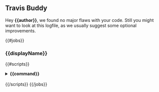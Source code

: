 ## Travis Buddy
Hey **{{author}}**, 
we found no major flaws with your code. Still you might want to look at this logfile, as we usually suggest some optional improvements.

{{#jobs}}
### {{displayName}}
{{#scripts}}
<details>
  <summary>
    <strong>
     {{command}}
    </strong>
  </summary>

```
{{&contents}}
```
</details>
<br />
{{/scripts}}
{{/jobs}}
